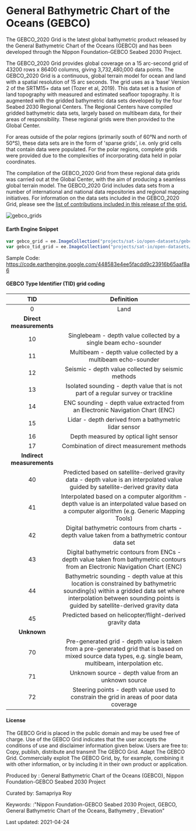 # General Bathymetric Chart of the Oceans (GEBCO)

The GEBCO_2020 Grid is the latest global bathymetric product released by the General Bathymetric Chart of the Oceans (GEBCO) and has been developed through the Nippon Foundation-GEBCO Seabed 2030 Project.

The GEBCO_2020 Grid provides global coverage on a 15 arc-second grid of 43200 rows x 86400 columns, giving 3,732,480,000 data points. The GEBCO_2020 Grid is a continuous, global terrain model for ocean and land with a spatial resolution of 15 arc seconds. The grid uses as a ‘base’ Version 2 of the SRTM15+ data set (Tozer et al, 2019). This data set is a fusion of land topography with measured and estimated seafloor topography. It is augmented with the gridded bathymetric data sets developed by the four Seabed 2030 Regional Centers. The Regional Centers have compiled gridded bathymetric data sets, largely based on multibeam data, for their areas of responsibility. These regional grids were then provided to the Global Center.

For areas outside of the polar regions (primarily south of 60°N and north of 50°S), these data sets are in the form of 'sparse grids', i.e. only grid cells that contain data were populated. For the polar regions, complete grids were provided due to the complexities of incorporating data held in polar coordinates.

The compilation of the GEBCO_2020 Grid from these regional data grids was carried out at the Global Center, with the aim of producing a seamless global terrain model. The GEBCO_2020 Grid includes data sets from a number of international and national data repositories and regional mapping initiatives. For information on the data sets included in the GEBCO_2020 Grid, please see the [list of contributions included in this release of the grid.](https://www.gebco.net/data_and_products/gridded_bathymetry_data/gebco_2020/#compilations)


![gebco_grids](https://user-images.githubusercontent.com/6677629/115973752-0c10e300-a51d-11eb-8858-16f51762a948.gif)

#### Earth Engine Snippet

```js
var gebco_grid = ee.ImageCollection("projects/sat-io/open-datasets/gebco/gebco_grid");
var gebco_tid_grid = ee.ImageCollection("projects/sat-io/open-datasets/gebco/gebco_tid_grid");
```

Sample Code: https://code.earthengine.google.com/448583e4ee5facdd9c23916b65aaf8a6

#### GEBCO Type Identifier (TID) grid coding

|TID                  |Definition                                                                                                                                                                                                     |
|:-------------------:|:-------------------------------------------------------------------------------------------------------------------------------------------------------------------------------------------------------------:|
|0                    |Land                                                                                                                                                                                                           |
|**Direct measurements**  |                                                                                                                                                                                                               |
|10                   |Singlebeam - depth value collected by a single beam echo-sounder                                                                                                                                               |
|11                   |Multibeam - depth value collected by a multibeam echo-sounder                                                                                                                                                  |
|12                   |Seismic - depth value collected by seismic methods                                                                                                                                                             |
|13                   |Isolated sounding - depth value that is not part of a regular survey or trackline                                                                                                                              |
|14                   |ENC sounding - depth value extracted from an Electronic Navigation Chart (ENC)                                                                                                                                 |
|15                   |Lidar - depth derived from a bathymetric lidar sensor                                                                                                                                                          |
|16                   |Depth measured by optical light sensor                                                                                                                                                                         |
|17                   |Combination of direct measurement methods                                                                                                                                                                      |
|**Indirect measurements**|                                                                                                                                                                                                               |
|40                   |Predicted based on satellite-derived gravity data - depth value is an interpolated value guided by satellite-derived gravity data                                                                              |
|41                   |Interpolated based on a computer algorithm - depth value is an interpolated value based on a computer algorithm (e.g. Generic Mapping Tools)                                                                   |
|42                   |Digital bathymetric contours from charts - depth value taken from a bathymetric contour data set                                                                                                               |
|43                   |Digital bathymetric contours from ENCs - depth value taken from bathymetric contours from an Electronic Navigation Chart (ENC)                                                                                 |
|44                   |Bathymetric sounding - depth value at this location is constrained by bathymetric sounding(s) within a gridded data set where interpolation between sounding points is guided by satellite-derived gravity data|
|45                   |Predicted based on helicopter/flight-derived gravity data                                                                                                                                                      |
|**Unknown**              |                                                                                                                                                                                                               |
|70                   |Pre-generated grid - depth value is taken from a pre-generated grid that is based on mixed source data types, e.g. single beam, multibeam, interpolation etc.                                                  |
|71                   |Unknown source - depth value from an unknown source                                                                                                                                                            |
|72                   |Steering points - depth value used to constrain the grid in areas of poor data coverage                                                                                                                        |

#### License
The GEBCO Grid is placed in the public domain and may be used free of charge. Use of the GEBCO Grid indicates that the user accepts the conditions of use and disclaimer information given below. Users are free to: Copy, publish, distribute and transmit The GEBCO Grid. Adapt The GEBCO Grid. Commercially exploit The GEBCO Grid, by, for example, combining it with other information, or by including it in their own product or application.

Produced by : General Bathymetric Chart of the Oceans (GEBCO), Nippon Foundation-GEBCO Seabed 2030 Project

Curated by: Samapriya Roy

Keywords: :"Nippon Foundation-GEBCO Seabed 2030 Project, GEBCO, General Bathymetric Chart of the Oceans, Bathymetry , Elevation"

Last updated: 2021-04-24
